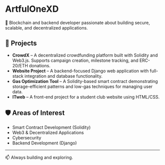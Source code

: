 # ArtfulOneXD

👋 Blockchain and backend developer passionate about building secure, scalable, and decentralized applications.

## 🚀 Projects

- **CrowdX** – A decentralized crowdfunding platform built with Solidity and Web3.js. Supports campaign creation, milestone tracking, and ERC-20/ETH donations.
- **Website Project** – A backend-focused Django web application with full-stack integration and database functionality.
- **Gas Optimization Tool** – A Solidity-based smart contract demonstrating storage-efficient patterns and low-gas techniques for managing user data.
- **ITweb** – A front-end project for a student club website using HTML/CSS.

## 🛡️ Areas of Interest

- Smart Contract Development (Solidity)
- Web3 & Decentralized Applications
- Cybersecurity
- Backend Development (Django)

---

📫 Always building and exploring.

